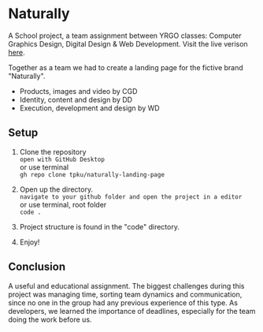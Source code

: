 # Naturally

A School project, a team assignment between YRGO classes: Computer Graphics Design, Digital Design & Web Development.
Visit the live verison [here](https://naturally-landingpage.vercel.app/).

Together as a team we had to create a landing page for the fictive brand "Naturally".
- Products, images and video by CGD
- Identity, content and design by DD
- Execution, development and design by WD

## Setup

1. Clone the repository <br />
`open with GitHub Desktop` <br />
or use terminal <br />
`gh repo clone tpku/naturally-landing-page`

2. Open up the directory.<br />
`navigate to your github folder and open the project in a editor`<br />
or use terminal, root folder <br />
`code .`

3. Project structure is found in the "code" directory.

4. Enjoy!

## Conclusion

A useful and educational assignment. The biggest challenges during this project was managing time, sorting team dynamics and communication, since no one in the group had any previous experience of this type. As developers, we learned the importance of deadlines, especially for the team doing the work before us.
